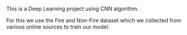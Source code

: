 This is a Deep Learning project using CNN algorithm.

For this we use the Fire and Non-Fire dataset which we collected from various online sources to train our model.
